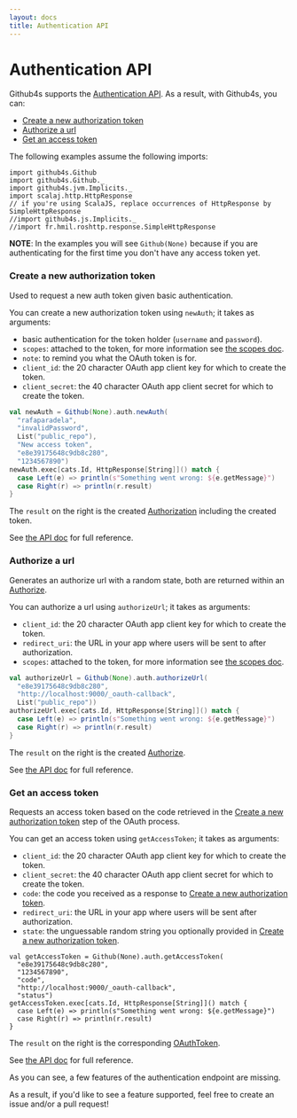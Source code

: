 ```yaml
---
layout: docs
title: Authentication API
---
```


# Authentication API

Github4s supports the [Authentication API](https://developer.github.com/v3/oauth_authorizations/). As a result,
with Github4s, you can:

- [Create a new authorization token](#create-a-new-authorization-token)
- [Authorize a url](#authorize-a-url)
- [Get an access token](#get-an-access-token)

The following examples assume the following imports:

```tut:silent
import github4s.Github
import github4s.Github._
import github4s.jvm.Implicits._
import scalaj.http.HttpResponse
// if you're using ScalaJS, replace occurrences of HttpResponse by SimpleHttpResponse
//import github4s.js.Implicits._
//import fr.hmil.roshttp.response.SimpleHttpResponse
```

**NOTE**: In the examples you will see `Github(None)`
because if you are authenticating for the first time you don't have any access token yet.

### Create a new authorization token

Used to request a new auth token given basic authentication.

You can create a new authorization token using `newAuth`; it takes as arguments:

- basic authentication for the token holder (`username` and `password`).
- `scopes`: attached to the token, for more information see [the scopes doc](https://developer.github.com/v3/oauth/#scopes).
- `note`: to remind you what the OAuth token is for.
- `client_id`: the 20 character OAuth app client key for which to create the token.
- `client_secret`: the 40 character OAuth app client secret for which to create the token.

```scala
val newAuth = Github(None).auth.newAuth(
  "rafaparadela",
  "invalidPassword",
  List("public_repo"),
  "New access token",
  "e8e39175648c9db8c280",
  "1234567890")
newAuth.exec[cats.Id, HttpResponse[String]]() match {
  case Left(e) => println(s"Something went wrong: ${e.getMessage}")
  case Right(r) => println(r.result)
}
```

The `result` on the right is the created [Authorization][auth-scala] including the created token.

See [the API doc](https://developer.github.com/v3/oauth_authorizations/#create-a-new-authorization) for full reference.


### Authorize a url

Generates an authorize url with a random state, both are returned within an [Authorize][auth-scala].

You can authorize a url using `authorizeUrl`; it takes as arguments:

- `client_id`: the 20 character OAuth app client key for which to create the token.
- `redirect_uri`: the URL in your app where users will be sent to after authorization.
- `scopes`: attached to the token, for more information see [the scopes doc](https://developer.github.com/v3/oauth/#scopes).

```scala
val authorizeUrl = Github(None).auth.authorizeUrl(
  "e8e39175648c9db8c280",
  "http://localhost:9000/_oauth-callback",
  List("public_repo"))
authorizeUrl.exec[cats.Id, HttpResponse[String]]() match {
  case Left(e) => println(s"Something went wrong: ${e.getMessage}")
  case Right(r) => println(r.result)
}
```

The `result` on the right is the created [Authorize][auth-scala].

See [the API doc](https://developer.github.com/v3/oauth/#web-application-flow) for full reference.


### Get an access token

Requests an access token based on the code retrieved in the [Create a new authorization token](#create-a-new-authorization-token) step of the OAuth process.

You can get an access token using `getAccessToken`; it takes as arguments:

- `client_id`: the 20 character OAuth app client key for which to create the token.
- `client_secret`: the 40 character OAuth app client secret for which to create the token.
- `code`: the code you received as a response to [Create a new authorization token](#create-a-new-authorization-token).
- `redirect_uri`: the URL in your app where users will be sent after authorization.
- `state`: the unguessable random string you optionally provided in [Create a new authorization token](#create-a-new-authorization-token).

```tut:silent
val getAccessToken = Github(None).auth.getAccessToken(
  "e8e39175648c9db8c280",
  "1234567890",
  "code",
  "http://localhost:9000/_oauth-callback",
  "status")
getAccessToken.exec[cats.Id, HttpResponse[String]]() match {
  case Left(e) => println(s"Something went wrong: ${e.getMessage}")
  case Right(r) => println(r.result)
}
```

The `result` on the right is the corresponding [OAuthToken][auth-scala].

See [the API doc](https://developer.github.com/v3/oauth/#web-application-flow) for full reference.

As you can see, a few features of the authentication endpoint are missing.

As a result, if you'd like to see a feature supported, feel free to create an issue and/or a pull request!

[auth-scala]: https://github.com/47deg/github4s/blob/master/github4s/shared/src/main/scala/github4s/free/domain/Authorization.scala